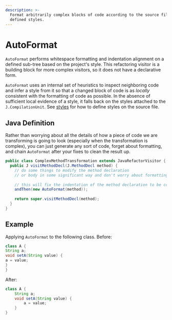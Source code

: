 ```yaml
---
description: >-
  Format arbitrarily complex blocks of code according to the source files
  defined styles.
---
```


# AutoFormat

`AutoFormat` performs whitespace formatting and indentation alignment on a defined sub-tree based on the project's style.
This refactoring visitor is a building block for more complex visitors, so it does not have a declarative form.

`AutoFormat` uses an internal set of heuristics to inspect neighboring code and infer a style from it so that a changed block of code is as _locally_ consistent with the formatting of code as possible. 
In the absence of sufficient local evidence of a style, it falls back on the styles attached to the `J.CompilationUnit`.
See [styles](../parsing-java-code.md#styles) for how to define styles on the source file.

## Java Definition

Rather than worrying about all the details of how a piece of code we are transforming is going to look \(especially when the transformation is complex\), you can just generate any sort of code, forget about formatting, and chain `AutoFormat` after your fixes to clean the result up.

```java
public class ComplexMethodTransformation extends JavaRefactorVisitor {
  public J visitMethodDecl(J.MethodDecl method) {
    // do some things to modify the method declaration
    // or body in some significant way and don't worry about formatting...
    
    // this will fix the indentation of the method declaration to be consistent with its surroundings
    andThen(new AutoFormat(method));
    
    return super.visitMethodDecl(method);
  }
}
```

## Example
Applying `AutoFormat` to the following class.
Before:
```java 
class A {
String a;
void setA(String value) {
a = value;
}
}
```  
After:
```java
class A {
    String a;
    void setA(String value) {
        a = value;
    }
} 
```
